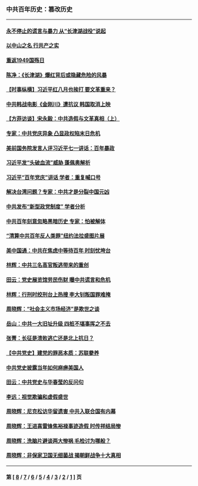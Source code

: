 ### 中共百年历史：篡改历史
---
#### [永不停止的谎言与暴力 从“长津湖战役”说起](../../pages/nf1176115/n13494094.md?03250430) 
#### [以中山之名 行共产之实](../../pages/nf1176115/n13346437.md?03250430) 
#### [重返1949国殇日](../../pages/nf1176115/n13346372.md?03250430) 
#### [陈净：《长津湖》爆红背后或隐藏危险的风暴](../../pages/nf1176115/n13314364.md?03250430) 
#### [【时事纵横】习近平红八月也挨打 要文革重来？](../../pages/nf1176115/n13231393.md?03250430) 
#### [中共韩战电影《金刚川》遭抗议 韩国取消上映](../../pages/nf1176115/n13219114.md?03250430) 
#### [【方菲访谈】宋永毅：中共造假与文革真相（上）](../../pages/nf1176115/n13200760.md?03250430) 
#### [专家：中共党庆异象 凸显政权陷末日危机](../../pages/nf1176115/n13067084.md?03250430) 
#### [美前国务院发言人评习近平七一讲话：百年暴政](../../pages/nf1176115/n13066986.md?03250430) 
#### [习近平发“头破血流”威胁 蓬佩奥解析](../../pages/nf1176115/n13063604.md?03250430) 
#### [习近平“百年党庆”讲话 学者：重复喊口号](../../pages/nf1176115/n13061411.md?03250430) 
#### [解决台湾问题？专家：中共才是分裂中国元凶](../../pages/nf1176115/n13060811.md?03250430) 
#### [中共发布“新型政党制度” 学者分析](../../pages/nf1176115/n13056354.md?03250430) 
#### [中共百年刻意忽略黑暗历史 专家：怕被解体](../../pages/nf1176115/n13056056.md?03250430) 
#### [“清算中共百年反人类罪”纽约法拉盛图片展](../../pages/nf1176115/n13052220.md?03250430) 
#### [美中国通：中共在焦虑中等待百年 时刻忧垮台](../../pages/nf1176115/n13048820.md?03250430) 
#### [林辉：中共三名高官叛逃带来的重创](../../pages/nf1176115/n13035206.md?03250430) 
#### [田云：党史展览馆劳民伤财 曝中共谎言和危机](../../pages/nf1176115/n13033900.md?03250430) 
#### [林辉：行刑时绞刑台上热搜 李大钊叛国罪难掩](../../pages/nf1176115/n13031965.md?03250430) 
#### [周晓辉：“社会主义市场经济”是欺世之谈](../../pages/nf1176115/n13024090.md?03250430) 
#### [岳山：中共一大旧址升级 四桩不堪事挥之不去](../../pages/nf1176115/n13021697.md?03250430) 
#### [张菁：长征是溃败逃亡还是北上抗日？](../../pages/nf1176115/n13020585.md?03250430) 
#### [【中共党史】建党的罪恶本质：苏联豢养](../../pages/nf1176115/n13011888.md?03250430) 
#### [中共党史披露当年如何麻痹美国人](../../pages/nf1176115/n12966400.md?03250430) 
#### [田云：中共党史与华春莹的反问句](../../pages/nf1176115/n12765178.md?03250430) 
#### [李远：视觉欺骗和虚假盛世](../../pages/nf1176115/n12993376.md?03250430) 
#### [周晓辉：尼克松访华留遗害 中共入联合国有内幕](../../pages/nf1176115/n12991422.md?03250430) 
#### [周晓辉：王进喜雷锋焦裕禄事迹造假 时传祥结局惨](../../pages/nf1176115/n12985497.md?03250430) 
#### [周晓辉：洗脑片避谈两大惨祸 毛检讨为哪般？](../../pages/nf1176115/n12971285.md?03250430) 
#### [周晓辉：非保家卫国无细菌战 揭朝鲜战争十大真相](../../pages/nf1176115/n12954161.md?03250430) 

---
#### 第 [ [8](./8.md?03250430) / [7](./7.md?03250430) / [6](./6.md?03250430) / [5](./5.md?03250430) / [4](./4.md?03250430) / [3](./3.md?03250430) / [2](./2.md?03250430) / [1](./1.md?03250430) ] 页
